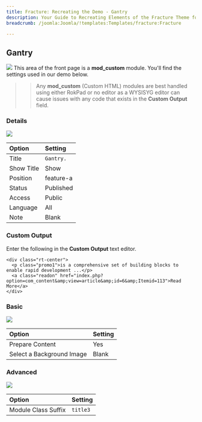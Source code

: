 ```yaml
---
title: Fracture: Recreating the Demo - Gantry
description: Your Guide to Recreating Elements of the Fracture Theme for Joomla
breadcrumb: /joomla:Joomla/!templates:Templates/fracture:Fracture

---
```


Gantry
-----
![][demo]
This area of the front page is a **mod_custom** module. You'll find the settings used in our demo below.

>> Any **mod_custom** (Custom HTML) modules are best handled using either RokPad or no editor as a WYSISYG editor can cause issues with any code that exists in the **Custom Output** field.

### Details
![][demo2]

| Option     | Setting   |  
| :--------- | :-------- |  
| Title      | `Gantry.` |  
| Show Title | Show      |  
| Position   | feature-a |  
| Status     | Published |  
| Access     | Public    |  
| Language   | All       |  
| Note       | Blank     |   

### Custom Output
Enter the following in the **Custom Output** text editor.

~~~
<div class="rt-center">
  <p class="promo1">is a comprehensive set of building blocks to enable rapid development ...</p>
  <a class="readon" href="index.php?option=com_content&amp;view=article&amp;id=6&amp;Itemid=113">Read More</a>
</div>
~~~

### Basic
![][demo3]

| Option                    | Setting |  
| :------------------------ | :------ |  
| Prepare Content           | Yes     |  
| Select a Background Image | Blank   |

### Advanced
![][demo4]

| Option              | Setting  |  
| :------------------ | :------- |  
| Module Class Suffix | `title3` |  

[demo]: assets/demo_3.jpeg
[demo2]: assets/gantry_1.jpeg
[demo3]: assets/gantry_2.jpeg
[demo4]: assets/gantry_3.jpeg